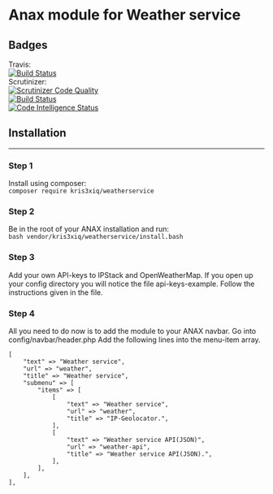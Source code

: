 Anax module for Weather service
=========================
## Badges
Travis:  
[![Build Status](https://www.travis-ci.com/Kris3XIQ/module.svg?branch=main)](https://www.travis-ci.com/Kris3XIQ/module)  
Scrutinizer:  
[![Scrutinizer Code Quality](https://scrutinizer-ci.com/g/Kris3XIQ/module/badges/quality-score.png?b=main)](https://scrutinizer-ci.com/g/Kris3XIQ/module/?branch=main)  
[![Build Status](https://scrutinizer-ci.com/g/Kris3XIQ/module/badges/build.png?b=main)](https://scrutinizer-ci.com/g/Kris3XIQ/module/build-status/main)  
[![Code Intelligence Status](https://scrutinizer-ci.com/g/Kris3XIQ/module/badges/code-intelligence.svg?b=main)](https://scrutinizer-ci.com/code-intelligence)
## Installation
---
### Step 1
Install using composer:  
`composer require kris3xiq/weatherservice`

### Step 2
Be in the root of your ANAX installation and run:  
`bash vendor/kris3xiq/weatherservice/install.bash`

### Step 3
Add your own API-keys to IPStack and OpenWeatherMap. If you open up your config directory you will
notice the file api-keys-example. Follow the instructions given in the file.

### Step 4
All you need to do now is to add the module to your ANAX navbar. Go into config/navbar/header.php
Add the following lines into the menu-item array.
```
[
    "text" => "Weather service",
    "url" => "weather",
    "title" => "Weather service",
    "submenu" => [
        "items" => [
            [
                "text" => "Weather service",
                "url" => "weather",
                "title" => "IP-Geolocator.",
            ],
            [
                "text" => "Weather service API(JSON)",
                "url" => "weather-api",
                "title" => "Weather service API(JSON).",
            ],
        ],
    ],
],
```
